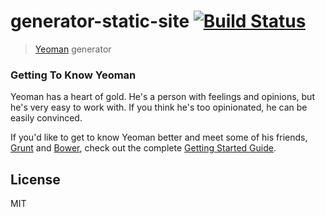 # generator-static-site [![Build Status](https://secure.travis-ci.org/shgtkshruch/generator-static-site.png?branch=master)](https://travis-ci.org/shgtkshruch/generator-static-site)

> [Yeoman](http://yeoman.io) generator

### Getting To Know Yeoman

Yeoman has a heart of gold. He's a person with feelings and opinions, but he's very easy to work with. If you think he's too opinionated, he can be easily convinced.

If you'd like to get to know Yeoman better and meet some of his friends, [Grunt](http://gruntjs.com) and [Bower](http://bower.io), check out the complete [Getting Started Guide](https://github.com/yeoman/yeoman/wiki/Getting-Started).


## License

MIT
